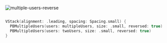 ![multiple-users-reverse](https://github.com/powerhome/playbook/assets/92755007/be3f6f7d-f699-40f2-bbb6-8a99144a8744)

```swift

VStack(alignment: .leading, spacing: Spacing.small) {
  PBMultipleUsers(users: multipleUsers, size: .small, reversed: true)
  PBMultipleUsers(users: twoUsers, size: .small, reversed: true)
}

```
